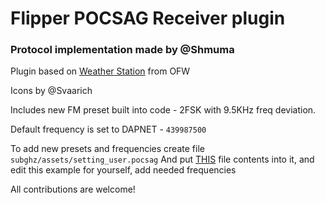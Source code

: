# Flipper POCSAG Receiver plugin

### Protocol implementation made by @Shmuma
Plugin based on [Weather Station](https://github.com/flipperdevices/flipperzero-firmware/tree/dev/applications/plugins/weather_station) from OFW

Icons by @Svaarich

Includes new FM preset built into code - 2FSK with 9.5KHz freq deviation.

Default frequency is set to DAPNET - `439987500` 

To add new presets and frequencies create file `subghz/assets/setting_user.pocsag`
And put [THIS](https://github.com/flipperdevices/flipperzero-firmware/blob/dev/assets/resources/subghz/assets/setting_user.example) file contents into it, and edit this example for yourself, add needed frequencies


All contributions are welcome!
